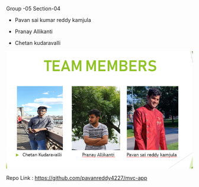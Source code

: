Group -05
Section-04

- Pavan sai kumar reddy kamjula

- Pranay Allikanti

- Chetan kudaravalli

![](Capture.PNG)

Repo Link : https://github.com/pavanreddy4227/mvc-app


